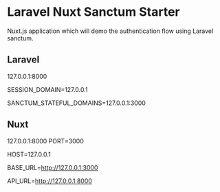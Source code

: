 # Laravel Nuxt Sanctum Starter

 Nuxt.js application which will demo the authentication flow using Laravel sanctum. 
 
 ## Laravel 
 127.0.0.1:8000
  
SESSION_DOMAIN=127.0.0.1

SANCTUM_STATEFUL_DOMAINS=127.0.0.1:3000
 
 ## Nuxt 
 127.0.0.1:8000
 PORT=3000
 
HOST=127.0.0.1

BASE_URL=http://127.0.0.1:3000

API_URL=http://127.0.0.1:8000

 
 
